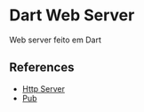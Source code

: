 # Dart Web Server

Web server feito em Dart

## References
- [Http Server](https://dart.dev/tutorials/server/httpserver)
- [Pub](https://dart.dev/tools/pub/cmd/pub-global)